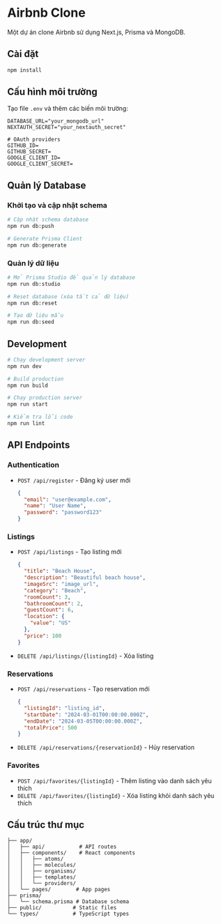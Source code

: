 # Airbnb Clone

Một dự án clone Airbnb sử dụng Next.js, Prisma và MongoDB.

## Cài đặt

```bash
npm install
```

## Cấu hình môi trường

Tạo file `.env` và thêm các biến môi trường:

```env
DATABASE_URL="your_mongodb_url"
NEXTAUTH_SECRET="your_nextauth_secret"

# OAuth providers
GITHUB_ID=
GITHUB_SECRET=
GOOGLE_CLIENT_ID=
GOOGLE_CLIENT_SECRET=
```

## Quản lý Database

### Khởi tạo và cập nhật schema

```bash
# Cập nhật schema database
npm run db:push

# Generate Prisma Client
npm run db:generate
```

### Quản lý dữ liệu

```bash
# Mở Prisma Studio để quản lý database
npm run db:studio

# Reset database (xóa tất cả dữ liệu)
npm run db:reset

# Tạo dữ liệu mẫu
npm run db:seed
```

## Development

```bash
# Chạy development server
npm run dev

# Build production
npm run build

# Chạy production server
npm run start

# Kiểm tra lỗi code
npm run lint
```

## API Endpoints

### Authentication
- `POST /api/register` - Đăng ký user mới
  ```json
  {
    "email": "user@example.com",
    "name": "User Name",
    "password": "password123"
  }
  ```

### Listings
- `POST /api/listings` - Tạo listing mới
  ```json
  {
    "title": "Beach House",
    "description": "Beautiful beach house",
    "imageSrc": "image_url",
    "category": "Beach",
    "roomCount": 3,
    "bathroomCount": 2,
    "guestCount": 6,
    "location": {
      "value": "US"
    },
    "price": 100
  }
  ```
- `DELETE /api/listings/{listingId}` - Xóa listing

### Reservations
- `POST /api/reservations` - Tạo reservation mới
  ```json
  {
    "listingId": "listing_id",
    "startDate": "2024-03-01T00:00:00.000Z",
    "endDate": "2024-03-05T00:00:00.000Z",
    "totalPrice": 500
  }
  ```
- `DELETE /api/reservations/{reservationId}` - Hủy reservation

### Favorites
- `POST /api/favorites/{listingId}` - Thêm listing vào danh sách yêu thích
- `DELETE /api/favorites/{listingId}` - Xóa listing khỏi danh sách yêu thích

## Cấu trúc thư mục

```
├── app/
│   ├── api/           # API routes
│   ├── components/    # React components
│   │   ├── atoms/     
│   │   ├── molecules/
│   │   ├── organisms/
│   │   ├── templates/
│   │   └── providers/
│   └── pages/        # App pages
├── prisma/
│   └── schema.prisma # Database schema
├── public/          # Static files
└── types/           # TypeScript types
```
